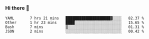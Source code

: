 ### Hi there 👋

<!--
**yeya24/yeya24** is a ✨ _special_ ✨ repository because its `README.md` (this file) appears on your GitHub profile.

Here are some ideas to get you started:

- 🔭 I’m currently working on ...
- 🌱 I’m currently learning ...
- 👯 I’m looking to collaborate on ...
- 🤔 I’m looking for help with ...
- 💬 Ask me about ...
- 📫 How to reach me: ...
- 😄 Pronouns: ...
- ⚡ Fun fact: ...
-->

<!--START_SECTION:waka-->
```text
YAML       7 hrs 21 mins   ████████████████████▓░░░░   82.37 % 
Other      1 hr 23 mins    ████░░░░░░░░░░░░░░░░░░░░░   15.65 % 
Bash       7 mins          ▒░░░░░░░░░░░░░░░░░░░░░░░░   01.31 % 
JSON       2 mins          ░░░░░░░░░░░░░░░░░░░░░░░░░   00.42 % 
```
<!--END_SECTION:waka-->
